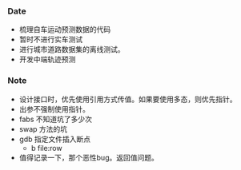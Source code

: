 ### Date
- 梳理自车运动预测数据的代码
- 暂时不进行实车测试
- 进行城市道路数据集的离线测试。
- 开发中端轨迹预测

### Note
- 设计接口时，优先使用引用方式传值。如果要使用多态，则优先指针。
- 出参不强制使用指针。
- fabs 不知道坑了多少次
- swap 方法的坑
- gdb 指定文件插入断点
	- b file:row
- 值得记录一下，那个恶性bug。返回值问题。